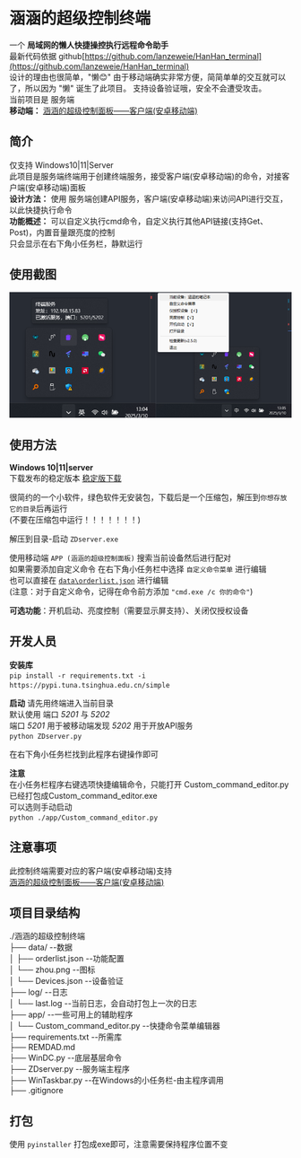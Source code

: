 # 涵涵的超级控制终端   
一个 **局域网的懒人快捷操控执行远程命令助手**    
最新代码依据 github[https://github.com/lanzeweie/HanHan_terminal](https://github.com/lanzeweie/HanHan_terminal)         
设计的理由也很简单，"懒😊"
由于移动端确实非常方便，简简单单的交互就可以了，所以因为 "懒" 诞生了此项目。 支持设备验证哦，安全不会遭受攻击。    
当前项目是 服务端   
**移动端：**  [涵涵的超级控制面板——客户端(安卓移动端)](https://github.com/lanzeweie/HanHan)    

## 简介
仅支持 Windows10|11|Server   
此项目是服务端终端用于创建终端服务，接受客户端(安卓移动端)的命令，对接客户端(安卓移动端)面板  
**设计方法：** 使用 服务端创建API服务，客户端(安卓移动端)来访问API进行交互，以此快捷执行命令   
**功能概述：** 可以自定义执行cmd命令，自定义执行其他API链接(支持Get、Post)，内置音量跟亮度的控制    
只会显示在右下角小任务栏，静默运行  

## 使用截图
![运行界面](./png/1.png)

## 使用方法 
**Windows 10|11|server**  
下载发布的稳定版本  [稳定版下载](https://github.com/lanzeweie/HanHan_terminal/releases/latest)   

很简约的一个小软件，绿色软件无安装包，下载后是一个压缩包，解压到`你想存放它的目录`后再运行  
(不要在压缩包中运行！！！！！！！)     

解压到目录-启动 `ZDserver.exe`    

使用移动端 `APP (涵涵的超级控制面板)` 搜索当前设备然后进行配对  
如果需要添加自定义命令 在右下角小任务栏中选择   `自定义命令菜单` 进行编辑  
也可以直接在  [`data\orderlist.json`](./data/orderlist.json)  进行编辑   
(注意：对于自定义命令，记得在命令前方添加 `"cmd.exe /c 你的命令"`) 
 
 **可选功能**：开机启动、亮度控制（需要显示屏支持）、关闭仅授权设备  

## 开发人员
**安装库**    
`pip install -r requirements.txt -i https://pypi.tuna.tsinghua.edu.cn/simple`

**启动**      请先用终端进入当前目录   
默认使用 端口 _5201_ 与 _5202_   
端口 _5201_ 用于被移动端发现  _5202_ 用于开放API服务  
`python ZDserver.py`  

在右下角小任务栏找到此程序右键操作即可  

**注意**    
在小任务栏程序右键选项快捷编辑命令，只能打开 Custom_command_editor.py已经打包成Custom_command_editor.exe   
可以选则手动启动   
`python ./app/Custom_command_editor.py`     

## 注意事项      
此控制终端需要对应的客户端(安卓移动端)支持  
[涵涵的超级控制面板——客户端(安卓移动端)](https://github.com/lanzeweie/HanHan)   

 
## 项目目录结构
./涵涵的超级控制终端    
├── data/                 --数据    
│   ├── orderlist.json    --功能配置     
│   └── zhou.png          --图标  
│   └── Devices.json      --设备验证    
├── log/                  --日志    
│   └── last.log          --当前日志，会自动打包上一次的日志     
├── app/                  --一些可用上的辅助程序         
│   └── Custom_command_editor.py          --快捷命令菜单编辑器      
├── requirements.txt      --所需库      
├── REMDAD.md     
├── WinDC.py              --底层基层命令    
├── ZDserver.py           --服务端主程序          
├── WinTaskbar.py         --在Windows的小任务栏-由主程序调用    
├── .gitignore   



## 打包
使用 `pyinstaller` 打包成exe即可，注意需要保持程序位置不变  
